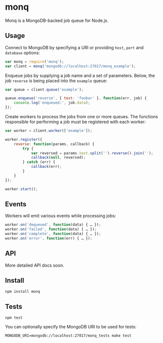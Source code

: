 monq
====

Monq is a MongoDB-backed job queue for Node.js.

Usage
-----

Connect to MongoDB by specifying a URI or providing `host`, `port` and `database` options:

```javascript
var monq = require('monq');
var client = monq('mongodb://localhost:27017/monq_example');
```
    
Enqueue jobs by supplying a job name and a set of parameters.  Below, the job `reverse` is being placed into the `example` queue:

```javascript
var queue = client.queue('example');

queue.enqueue('reverse', { text: 'foobar' }, function(err, job) {
    console.log('enqueued:', job.data);
});
```

Create workers to process the jobs from one or more queues.  The functions responsible for performing a job must be registered with each worker:

```javascript
var worker = client.worker(['example']);

worker.register({
    reverse: function(params, callback) {
        try {
            var reversed = params.text.split('').reverse().join('');
            callback(null, reversed);
        } catch (err) {
            callback(err);
        }
    }
});

worker.start();
```

Events
------
    
Workers will emit various events while processing jobs:

```javascript
worker.on('dequeued', function(data) { … });
worker.on('failed', function(data) { … });
worker.on('complete', function(data) { … });
worker.on('error', function(err) { … });
```
    
API
---

More detailed API docs soon.
    
Install
-------

    npm install monq
    
Tests
-----

    npm test

You can optionally specify the MongoDB URI to be used for tests:

    MONGODB_URI=mongodb://localhost:27017/monq_tests make test